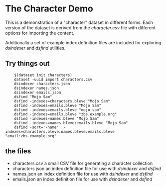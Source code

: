 
# The Character Demo

This is a demonstration of a "character" dataset in different forms. Each 
version of the dataset is derived from the _character.csv_ file with 
different options for importing the content.

Additionally a set of example index definition files are included for
exploring _dsindexer_ and _dsfind_ utilities.

## Try things out

```shell
    $(dataset init characters)
    dataset -uuid import characters.csv
    dsindexer characters.json
    dsindexer names.json
    dsindexer emails.json
    dsfind "Mojo Sam"
    dsfind -indexes=characters.bleve "Mojo Sam"
    dsfind -indexes=emails.bleve "Mojo Sam"
    dsfind -indexes=emails.bleve "mojo.sam"
    dsfind -indexes=emails.bleve "zbs.example.org"
    dsfind -indexes=names.bleve "Mojo Sam"
    dsfind -indexes=names.bleve:emails.bleve "Mojo Sam" 
    dsfind -sort='-name'  -indexes=characters.bleve:names.bleve:emails.bleve "email:zbs.example.org"
```

## the files

+ characters.csv a small CSV file for generating a character collection
+ characters.json an index definition file for use with _dsindexer_ and _dsfind_
+ names.json an index definition file for use with _dsindexer_ and _dsfind_
+ emails.json an index definition file for use with _dsindexer_ and _dsfind_

